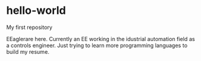 # hello-world
My first repository

EEaglerare here. Currently an EE working in the idustrial automation field as a controls engineer.
Just trying to learn more programming languages to build my resume.
